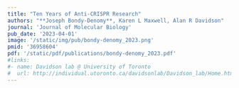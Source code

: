 ```yaml
---
title: "Ten Years of Anti-CRISPR Research"
authors: "**Joseph Bondy-Denomy**, Karen L Maxwell, Alan R Davidson"
journal: 'Journal of Molecular Biology'
pub_date: '2023-04-01'
image: '/static/img/pub/bondy-denomy_2023.png'
pmid: '36958604'
pdf: '/static/pdf/publications/bondy-denomy_2023.pdf'
#links:
#- name: Davidson lab @ University of Toronto
#  url: http://individual.utoronto.ca/davidsonlab/Davidson_lab/Home.html
---
```


